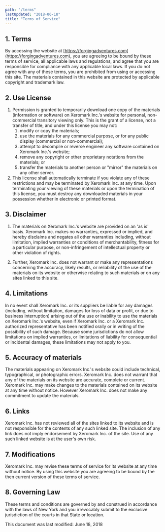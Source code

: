 ```yaml
---
path: "/terms"
lastUpdated: "2018-06-18"
title: "Terms of Service"
---
```


## 1. Terms

By accessing the website at [https://forgingadventures.com](https://forgingadventures.com), you are agreeing to be bound by these terms of service, all applicable laws and regulations, and agree that you are responsible for compliance with any applicable local laws. If you do not agree with any of these terms, you are prohibited from using or accessing this site. The materials contained in this website are protected by applicable copyright and trademark law.

## 2. Use License

  1. Permission is granted to temporarily download one copy of the materials (information or software) on Xeromark Inc.'s website for personal, non-commercial transitory viewing only. This is the grant of a license, not a transfer of title, and under this license you may not:
      1. modify or copy the materials;
      1. use the materials for any commercial purpose, or for any public display (commercial or non-commercial);
      1. attempt to decompile or reverse engineer any software contained on Xeromark Inc.'s website;
      1. remove any copyright or other proprietary notations from the materials; or
      1. transfer the materials to another person or "mirror" the materials on any other server.
  2. This license shall automatically terminate if you violate any of these restrictions and may be terminated by Xeromark Inc. at any time. Upon terminating your viewing of these materials or upon the termination of this license, you must destroy any downloaded materials in your possession whether in electronic or printed format.

## 3. Disclaimer

  1. The materials on Xeromark Inc.'s website are provided on an 'as is' basis. Xeromark Inc. makes no warranties, expressed or implied, and hereby disclaims and negates all other warranties including, without limitation, implied warranties or conditions of merchantability, fitness for a particular purpose, or non-infringement of intellectual property or other violation of rights.

  1. Further, Xeromark Inc. does not warrant or make any representations concerning the accuracy, likely results, or reliability of the use of the materials on its website or otherwise relating to such materials or on any sites linked to this site.

## 4. Limitations

In no event shall Xeromark Inc. or its suppliers be liable for any damages (including, without limitation, damages for loss of data or profit, or due to business interruption) arising out of the use or inability to use the materials on Xeromark Inc.'s website, even if Xeromark Inc. or a Xeromark Inc. authorized representative has been notified orally or in writing of the possibility of such damage. Because some jurisdictions do not allow limitations on implied warranties, or limitations of liability for consequential or incidental damages, these limitations may not apply to you.

## 5. Accuracy of materials

The materials appearing on Xeromark Inc.'s website could include technical, typographical, or photographic errors. Xeromark Inc. does not warrant that any of the materials on its website are accurate, complete or current. Xeromark Inc. may make changes to the materials contained on its website at any time without notice. However Xeromark Inc. does not make any commitment to update the materials.

## 6. Links

Xeromark Inc. has not reviewed all of the sites linked to its website and is not responsible for the contents of any such linked site. The inclusion of any link does not imply endorsement by Xeromark Inc. of the site. Use of any such linked website is at the user's own risk.

## 7. Modifications

Xeromark Inc. may revise these terms of service for its website at any time without notice. By using this website you are agreeing to be bound by the then current version of these terms of service.

## 8. Governing Law

These terms and conditions are governed by and construed in accordance with the laws of New York and you irrevocably submit to the exclusive jurisdiction of the courts in that State or location.

This document was last modified: June 18, 2018

